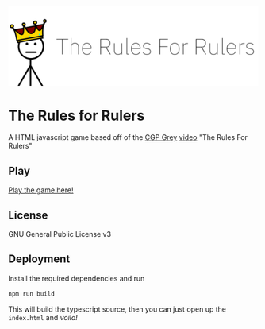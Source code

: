 ![](./public/images/banner.png)
# The Rules for Rulers
A HTML javascript game based off of the [CGP Grey](https://www.youtube.com/channel/UC2C_jShtL725hvbm1arSV9w) [video](https://youtu.be/rStL7niR7gs) "The Rules For Rulers"

## Play
[Play the game here!](https://eclipselikesspace.github.io/The-Rules-For-Rulers/build/)

## License
GNU General Public License v3

## Deployment

Install the required dependencies and run

```bash
npm run build
```

This will build the typescript source, then you can just open up the `index.html` and *voila!*

